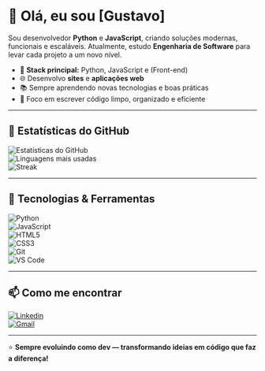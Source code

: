 # 👋 Olá, eu sou [Gustavo]  

Sou desenvolvedor **Python** e **JavaScript**, criando soluções modernas, funcionais e escaláveis. Atualmente, estudo **Engenharia de Software** para levar cada projeto a um novo nível.  

- 🚀 **Stack principal:** Python, JavaScript  e (Front-end)
- 🌐 Desenvolvo **sites** e **aplicações web**
- 📚 Sempre aprendendo novas tecnologias e boas práticas
- 🎯 Foco em escrever código limpo, organizado e eficiente  

---

## 🌟 Estatísticas do GitHub

![Estatísticas do GitHub](https://github-readme-stats.vercel.app/api?username=DevFrontbr&show_icons=true&theme=dark)  
![Linguagens mais usadas](https://github-readme-stats.vercel.app/api/top-langs/?username=DevFrontbr&layout=compact&theme=dark)  
![Streak](https://streak-stats.demolab.com/?user=DevFrontbr&theme=dark)


---

## 🔧 Tecnologias & Ferramentas

![Python](https://img.shields.io/badge/-Python-05122A?style=flat&logo=python)  
![JavaScript](https://img.shields.io/badge/-JavaScript-05122A?style=flat&logo=javascript)  
![HTML5](https://img.shields.io/badge/-HTML5-05122A?style=flat&logo=html5)  
![CSS3](https://img.shields.io/badge/-CSS3-05122A?style=flat&logo=css3)  
![Git](https://img.shields.io/badge/-Git-05122A?style=flat&logo=git)  
![VS Code](https://img.shields.io/badge/-VS%20Code-05122A?style=flat&logo=visual-studio-code)  

---

## 📫 Como me encontrar

[![Linkedin](https://img.shields.io/badge/-LinkedIn-05122A?style=flat&logo=linkedin)](https://www.linkedin.com/in/SeuPerfilAqui)  
[![Gmail](https://img.shields.io/badge/-Gmail-05122A?style=flat&logo=gmail)](mailto:seuemail@gmail.com)  

---
⭐ **Sempre evoluindo como dev — transformando ideias em código que faz a diferença!**


<!--
**DevFrontbr/DevFrontbr** is a ✨ _special_ ✨ repository because its `README.md` (this file) appears on your GitHub profile.

Here are some ideas to get you started:

- 🔭 I’m currently working on ...
- 🌱 I’m currently learning ...
- 👯 I’m looking to collaborate on ...
- 🤔 I’m looking for help with ...
- 💬 Ask me about ...
- 📫 How to reach me: ...
- 😄 Pronouns: ...
- ⚡ Fun fact: ...
-->
